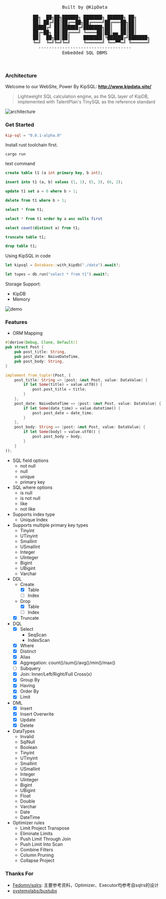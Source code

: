 <pre align="center">
Built by @KipData

██╗  ██╗██╗██████╗ ███████╗ ██████╗ ██╗
██║ ██╔╝██║██╔══██╗██╔════╝██╔═══██╗██║
█████╔╝ ██║██████╔╝███████╗██║   ██║██║
██╔═██╗ ██║██╔═══╝ ╚════██║██║▄▄ ██║██║
     ██║  ██╗██║██║     ███████║╚██████╔╝███████╗
     ╚═╝  ╚═╝╚═╝╚═╝     ╚══════╝ ╚══▀▀═╝ ╚══════╝
-----------------------------------
Embedded SQL DBMS
</pre>
<br/>

### Architecture
Welcome to our WebSite, Power By KipSQL:
**http://www.kipdata.site/**

> Lightweight SQL calculation engine, as the SQL layer of KipDB, implemented with TalentPlan's TinySQL as the reference standard


![architecture](./static/images/architecture.png)

### Get Started
``` toml
kip-sql = "0.0.1-alpha.0"
```

Install rust toolchain first.
```
cargo run
```
test command
```sql
create table t1 (a int primary key, b int);

insert into t1 (a, b) values (1, 1), (5, 3), (6, 2);

update t1 set a = 0 where b > 1;

delete from t1 where b > 1;

select * from t1;

select * from t1 order by a asc nulls first

select count(distinct a) from t1;

truncate table t1;

drop table t1;
```
Using KipSQL in code
```rust
let kipsql = Database::with_kipdb("./data").await?;

let tupes = db.run("select * from t1").await?;
```
Storage Support:
- KipDB
- Memory

![demo](./static/images/demo.png)

### Features
- ORM Mapping
```rust
#[derive(Debug, Clone, Default)]
pub struct Post {
    pub post_title: String,
    pub post_date: NaiveDateTime,
    pub post_body: String,
}

implement_from_tuple!(Post, (
    post_title: String => |post: &mut Post, value: DataValue| {
        if let Some(title) = value.utf8() {
            post.post_title = title;
        }
    },
    post_date: NaiveDateTime => |post: &mut Post, value: DataValue| {
        if let Some(date_time) = value.datetime() {
            post.post_date = date_time;
        }
    },
    post_body: String => |post: &mut Post, value: DataValue| {
        if let Some(body) = value.utf8() {
            post.post_body = body;
        }
    }
));
```
- SQL field options
  - not null
  - null
  - unique
  - primary key
- SQL where options
  - is null
  - is not null
  - like
  - not like
- Supports index type
  - Unique Index
- Supports multiple primary key types
  - Tinyint
  - UTinyint
  - Smallint
  - USmallint
  - Integer
  - UInteger
  - Bigint
  - UBigint
  - Varchar
- DDL
  - Create
    - [x] Table
    - [ ] Index
  - Drop
    - [x] Table
    - [ ] Index
  - [x] Truncate
- DQL
  - [x] Select
    - SeqScan
    - IndexScan
  - [x] Where
  - [x] Distinct
  - [x] Alias
  - [x] Aggregation: count()/sum()/avg()/min()/max()
  - [ ] Subquery
  - [x] Join: Inner/Left/Right/Full Cross(x)
  - [x] Group By
  - [x] Having
  - [x] Order By
  - [x] Limit
- DML
  - [x] Insert
  - [x] Insert Overwrite
  - [x] Update
  - [x] Delete
- DataTypes
  - Invalid
  - SqlNull
  - Boolean
  - Tinyint
  - UTinyint
  - Smallint
  - USmallint
  - Integer
  - UInteger
  - Bigint
  - UBigint
  - Float
  - Double
  - Varchar
  - Date
  - DateTime
- Optimizer rules
  - Limit Project Transpose
  - Eliminate Limits
  - Push Limit Through Join
  - Push Limit Into Scan
  - Combine Filters
  - Column Pruning
  - Collapse Project

### Thanks For
- [Fedomn/sqlrs](https://github.com/Fedomn/sqlrs): 主要参考资料，Optimizer、Executor均参考自sqlrs的设计
- [systemxlabs/bustubx](https://github.com/systemxlabs/bustubx)
